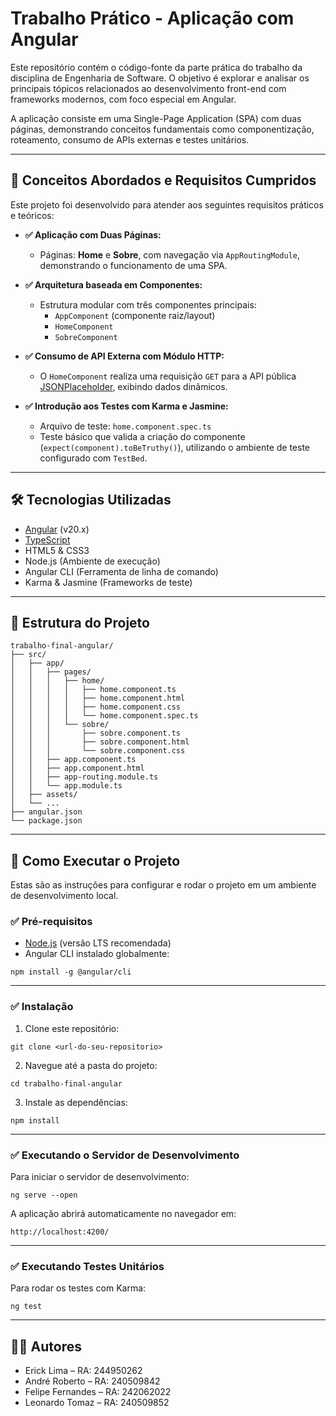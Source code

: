 # Trabalho Prático - Aplicação com Angular

Este repositório contém o código-fonte da parte prática do trabalho da disciplina de Engenharia de Software. O objetivo é explorar e analisar os principais tópicos relacionados ao desenvolvimento front-end com frameworks modernos, com foco especial em Angular.

A aplicação consiste em uma Single-Page Application (SPA) com duas páginas, demonstrando conceitos fundamentais como componentização, roteamento, consumo de APIs externas e testes unitários.

---

## 🎯 Conceitos Abordados e Requisitos Cumpridos

Este projeto foi desenvolvido para atender aos seguintes requisitos práticos e teóricos:

- **✅ Aplicação com Duas Páginas:**
  - Páginas: **Home** e **Sobre**, com navegação via `AppRoutingModule`, demonstrando o funcionamento de uma SPA.

- **✅ Arquitetura baseada em Componentes:**
  - Estrutura modular com três componentes principais:
    - `AppComponent` (componente raiz/layout)
    - `HomeComponent`
    - `SobreComponent`

- **✅ Consumo de API Externa com Módulo HTTP:**
  - O `HomeComponent` realiza uma requisição `GET` para a API pública [JSONPlaceholder](https://jsonplaceholder.typicode.com/), exibindo dados dinâmicos.

- **✅ Introdução aos Testes com Karma e Jasmine:**
  - Arquivo de teste: `home.component.spec.ts`
  - Teste básico que valida a criação do componente (`expect(component).toBeTruthy()`), utilizando o ambiente de teste configurado com `TestBed`.

---

## 🛠️ Tecnologias Utilizadas

- [Angular](https://angular.io/) (v20.x)
- [TypeScript](https://www.typescriptlang.org/)
- HTML5 & CSS3
- Node.js (Ambiente de execução)
- Angular CLI (Ferramenta de linha de comando)
- Karma & Jasmine (Frameworks de teste)

---

## 📂 Estrutura do Projeto

```
trabalho-final-angular/
├── src/
│   ├── app/
│   │   ├── pages/                 
│   │   │   ├── home/              
│   │   │   │   ├── home.component.ts
│   │   │   │   ├── home.component.html
│   │   │   │   ├── home.component.css
│   │   │   │   └── home.component.spec.ts
│   │   │   └── sobre/             
│   │   │       ├── sobre.component.ts
│   │   │       ├── sobre.component.html
│   │   │       └── sobre.component.css
│   │   ├── app.component.ts       
│   │   ├── app.component.html     
│   │   ├── app-routing.module.ts  
│   │   └── app.module.ts          
│   ├── assets/                    
│   └── ...
├── angular.json                   
└── package.json                   
```

---

## 🚀 Como Executar o Projeto

Estas são as instruções para configurar e rodar o projeto em um ambiente de desenvolvimento local.

### ✅ Pré-requisitos

- [Node.js](https://nodejs.org/) (versão LTS recomendada)
- Angular CLI instalado globalmente:

```
npm install -g @angular/cli
```

---

### ✅ Instalação

1. Clone este repositório:

```
git clone <url-do-seu-repositorio>
```

2. Navegue até a pasta do projeto:

```
cd trabalho-final-angular
```

3. Instale as dependências:

```
npm install
```

---

### ✅ Executando o Servidor de Desenvolvimento

Para iniciar o servidor de desenvolvimento:

```
ng serve --open
```

A aplicação abrirá automaticamente no navegador em:

```
http://localhost:4200/
```

---

### ✅ Executando Testes Unitários

Para rodar os testes com Karma:

```
ng test
```

---

## 👨‍💻 Autores

- Erick Lima – RA: 244950262  
- André Roberto – RA: 240509842  
- Felipe Fernandes – RA: 242062022  
- Leonardo Tomaz – RA: 240509852
